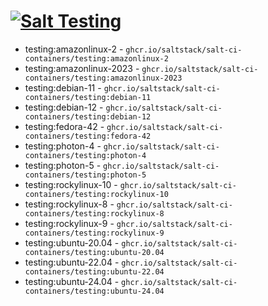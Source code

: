 # [![Salt Testing](https://github.com/saltstack/salt-ci-containers/actions/workflows/testing-containers.yml/badge.svg)](https://github.com/saltstack/salt-ci-containers/actions/workflows/testing-containers.yml)

- testing:amazonlinux-2 - `ghcr.io/saltstack/salt-ci-containers/testing:amazonlinux-2`
- testing:amazonlinux-2023 - `ghcr.io/saltstack/salt-ci-containers/testing:amazonlinux-2023`
- testing:debian-11 - `ghcr.io/saltstack/salt-ci-containers/testing:debian-11`
- testing:debian-12 - `ghcr.io/saltstack/salt-ci-containers/testing:debian-12`
- testing:fedora-42 - `ghcr.io/saltstack/salt-ci-containers/testing:fedora-42`
- testing:photon-4 - `ghcr.io/saltstack/salt-ci-containers/testing:photon-4`
- testing:photon-5 - `ghcr.io/saltstack/salt-ci-containers/testing:photon-5`
- testing:rockylinux-10 - `ghcr.io/saltstack/salt-ci-containers/testing:rockylinux-10`
- testing:rockylinux-8 - `ghcr.io/saltstack/salt-ci-containers/testing:rockylinux-8`
- testing:rockylinux-9 - `ghcr.io/saltstack/salt-ci-containers/testing:rockylinux-9`
- testing:ubuntu-20.04 - `ghcr.io/saltstack/salt-ci-containers/testing:ubuntu-20.04`
- testing:ubuntu-22.04 - `ghcr.io/saltstack/salt-ci-containers/testing:ubuntu-22.04`
- testing:ubuntu-24.04 - `ghcr.io/saltstack/salt-ci-containers/testing:ubuntu-24.04`
